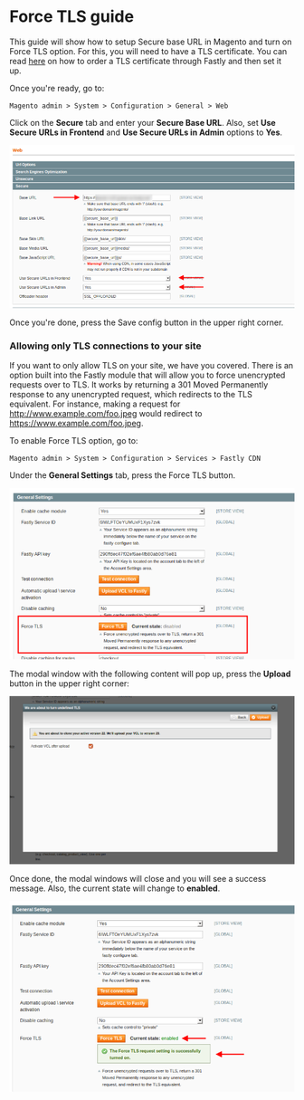# Force TLS guide

This guide will show how to setup Secure base URL in Magento and turn on Force TLS option. 
For this, you will need to have a TLS certificate. You can read [here](https://docs.fastly.com/guides/securing-communications/) on how to order a TLS certificate through Fastly and then set it up.
 
Once you're ready, go to: 

```
Magento admin > System > Configuration > General > Web
```

Click on the **Secure** tab and enter your **Secure Base URL**. Also, set **Use Secure URLs in Frontend** and **Use Secure URLs in Admin** options to **Yes**.

![Secure URL](images/guides/force-tls/secure-url.png "Secure URL")
 
Once you're done, press the Save config button in the upper right corner.

### Allowing only TLS connections to your site

If you want to only allow TLS on your site, we have you covered. 
There is an option built into the Fastly module that will allow you to force unencrypted requests over to TLS. It works by returning a 301 Moved Permanently response to any unencrypted request, which redirects to the TLS equivalent. For instance, making a request for http://www.example.com/foo.jpeg would redirect to https://www.example.com/foo.jpeg.

To enable Force TLS option, go to:

```
Magento admin > System > Configuration > Services > Fastly CDN
```

Under the **General Settings** tab, press the Force TLS button. 

![Force TLS button](images/guides/force-tls/force-tls.png "Force TLS button")

The modal window with the following content will pop up, press the **Upload** button in the upper right corner:

![Force TLS modal](images/guides/force-tls/force-tls-modal.png "Force TLS modal")

Once done, the modal windows will close and you will see a success message. Also, the current state will change to **enabled**.

![Force TLS success](images/guides/force-tls/force-tls-success.png "Success")



